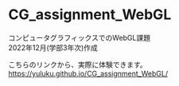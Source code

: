 # CG_assignment_WebGL
コンピュータグラフィックスでのWebGL課題  
2022年12月(学部3年次)作成

こちらのリンクから、実際に体験できます。  
<https://yuluku.github.io/CG_assignment_WebGL/>

